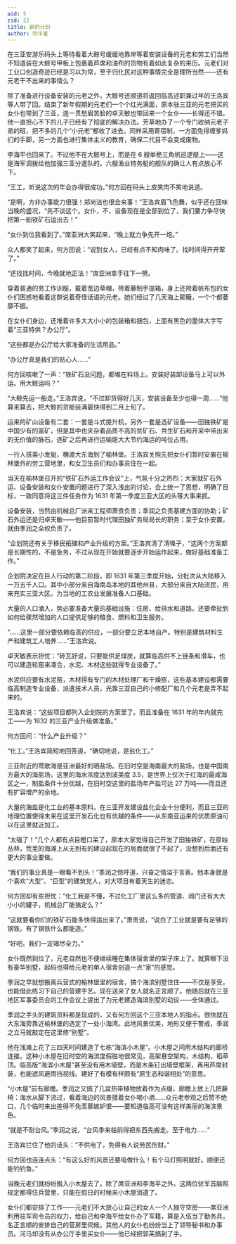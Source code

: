 ```yaml
---
aid: 5
zid: 22
title: 新的计划
author: 吹牛者
---
```


在三亚安游乐码头上等待看着大鲸号缓缓地靠岸等着安装设备的元老和劳工们当然不知道装在大鲸号甲板上包裹着芦席和油布的货物有着如此复杂的来历。元老们对工业口创造奇迹已经是习以为常，至于归化民对这种事情完全是理所当然——还有元老干不出来的事情么？

除了准备进行设备安装的元老之外，大鲸号还顺道将返回临高述职兼过年的王洛宾等人带了回。结束了新年假期的元老们一个个红光满面，原本驻三亚的元老把买的女仆也带到了三亚，连一贯愁眉苦脸的卓天敏也带回来一个女仆——长得还不错。他一直担心不下的儿子已经有了彻底的解决办法。芳草地办了一个专门收纳元老子弟的班，把不多的几个“小元老”都收了进去。同样采用寄宿制，一方面免得缠爹妈们的手脚，另一方面也进行集体主义的教育，确保二代目不会变成废物。

李海平也回来了。不过他不在大鲸号上，而是在 6 艘单桅三角帆巡逻艇上——这是海军调拨给他加强三亚分遣队的。六艘渔业特务艇的舰队的确让人有点放心不下。

“王工，听说这次的年会办得很成功。”何方回在码头上皮笑肉不笑地说道。

“是啊，方非办事能力很强！郑尚洁也很会来事！”王洛宾眉飞色舞，似乎还在回味当晚的盛况，“先不谈这个。女仆，不，设备现在是全部到位了，我们要力争尽快把第一船铁矿石运出去！”

“女仆到位我看到了。”席亚洲大笑起来，“晚上就力争先开一炮。”

众人都笑了起来，何方回说：“说到女人，已经有点不知肉味了。找时间得开开荤了。”

“还找找时间，今晚就地正法！”席亚洲拿手往下一劈。

穿着普通的劳工作训服，戴着宽边草帽，带着藤制手提箱，身上还挎着帆布包的女仆们困惑地看着这群说着奇怪话语的元老。她们经过了几天海上颠簸，一个个都萎靡不振。

在女仆们身边，还堆着许多大大小小的包装箱和捆包，上面有黑色的墨体大字写着“三亚特供？办公厅”。

“这些都是办公厅给大家准备的生活用品。”

“办公厅真是我们的贴心人……”

何方回咳嗽了一声：“铁矿石没问题，都堆在料场上。安装好装卸设备马上可以外运。用大鲸运吗？”

“大鲸先运一船走。”王洛宾说，“不过卸货得好几天，安装设备至少也得一周……”他算来算去，把大鲸的货舱装满最快得到二月上旬了。

运来的矿山设备有二套：一套是斗式提升机，另外一套是选矿设备——田独铁矿是中国少有的富矿，但是其中也夹杂着品质不高的贫矿石、共生矿石和开采中带出来的无价值的脉石。选矿之后再进行运输能大大节约海运的吨位占用。

一行人搭乘小发艇，横渡大东海到了榆林堡。王洛宾关照先把女仆们暂时安置在榆林堡外的劳工营地里，和女卫生员们和办事员住在一起。

当天在榆林堡召开的“铁矿石外运工作会议”上，气氛十分之热烈：大家就矿石外运、设备安装和女仆安置问题进行了深入浅出的讨论，会上统一了思想，明确了目标，一致同意将这三件任务作为 1631 年第一季度三亚大区的头等大事来抓。

设备安装，当然由机械总厂派来工程师萧贵负责；季润之负责基建方面的协助；矿石外运还是归卓天敏——他目前暂时代理田独矿务局局长的职务；至于女仆安置，就由季润之全权负责了。

“企划院还有关于移民拓殖和产业升级的方案。”王洛宾清了清嗓子，“这两个方案都是长期性的，不是急务，不过从现在开始就要逐步开始运作起来，做好基础准备工作。”

企划院决定在巨人行动的第二阶段，即 1631 年第三季度开始，分批次从大陆移入一万五千人口。其中小部分来自海南岛本地的其他州县，大部分来自大陆流民，用来充实三亚大区。为当地的工农业发展准备人口基础。

大量的人口涌入，势必要准备大量的基础设施：住房、给排水和道路。还要牵扯到如何给骤然增加的人口提供足够的粮食、燃料和卫生服务。

“……这里一部分要依赖临高的供应，一部分要立足本地自产。特别是建筑材料生产和建筑工人培养……”王洛宾说。

卓天敏表示担忧：“砖瓦好说，只要能供足煤炭，就算临高供不上链条和滑车，也可以建造轮窑来凑合，水泥、木材这些就得专业设备了。”

水泥供应要有水泥窑，木材得有专门的木材处理厂和干燥窑，这些基本建设都需要临高制造专业设备，派遣技术人员，光靠三亚自己的小修配厂和几个元老是弄不起来的。

王洛宾说：“这些项目都列入企划院的方案里了。而且准备在 1631 年的年内就完工——为 1632 的三亚产业升级做准备。”

何方回问：“什么产业升级？”

“化工。”王洛宾简短地回答道，“确切地说，是盐化工。”

三亚附近的莺歌海是亚洲最好的晒盐场。在旧时空是海南最大的盐场，也是中国南方最大的海盐场，这里的海水浓度达到波美度 3.5，是世界上仅次于红海的最咸海区之一，制盐条件十分优越，在旧时空这里的盐场年产盐可达 27 万吨——而且还有扩容增产的余地。

大量的海盐是化工业的基本原料。在三亚开发建设盐化企业十分便利，而且三亚的地理位置使得未来在这里开发石化也有优越的条件——从东南亚运来的优质原油可以在这里就近加工。

“太强了！”几个人都有点目瞪口呆了，原本大家觉得自己开发了田独铁矿，在原始丛林，荒芜的海滩上从无到有的建设起现在的局面就很了不起了，没想到后面还有更大的事业要做。

“我们的事业真是一眼看不到头！”季润之惊呼道，兴奋之情溢于言表。他本身就是个喜欢“大型”、“巨型”的建筑党人，对大项目有着天生的迷恋。

何方回却有些担忧：“化工我是不懂，不过化工厂里这么多的管道、阀门还有大大小小的罐子，机械总厂能搞定么？”

“这就要看你们的铁矿石能多快得运出来了。”萧贵说，“说白了工业就是要有足够的钢铁。有了钢铁什么都能造。”

“好吧。我们一定竭尽全力。”

女仆既然到位了，元老自然也不便继续睡在集体宿舍里的架子床上了。就算眼下没有豪华别墅，起码也得给元老的单人宿舍创造一点“家”的感觉。

季润之早就想搬离兵营式的榆林堡里的宿舍，搞个海滨别墅住住——不仅是享受，也能借此练习下自己的营建手艺。现在送来了女人就名正言顺了。他随后就在三亚地区军事委员会的工作会议上提出了为元老建造海滨别墅的动议——全体通过。

季润之手头的建筑资料都是现成的，又有何方回这个三亚本地人的指点。很快就在大东海旁靠近榆林堡的选定了一处小海湾。此地风景优美，地形又便于警戒，季润之立马就敲定在这里修“别墅”。

他在浅滩上花了三四天时间建造了七栋“海滨小木屋”。小木屋之间用木结构的廊桥连接。这种小木屋在旧时空的海滨度假胜地很常见，高架悬空架构，木结构，稻草顶。临高版“海滨小木屋”甚至没有用木墙壁，而是木条钉出墙壁框架，再用芦席封装，也能遮风避雨挡视线。建好了有模有样颇有“原生态和谐相处”的意思。

“小木屋”前有廊檐。季润之又搞了几盆热带植物放着作为点缀，廊檐上放上几把藤椅：海水从脚下流过，看着海边的风景搂着女仆喝小酒……众元老参观之后赞不绝口，几个临时来出差得不免羡慕嫉妒恨——要知道临高可没有这样美丽的海滨景色。

“就是不耐台风。”季润之说，“台风季来临前得把东西先搬走。至于电力……”

王洛宾拦住了他的话头：“不供电了，免得有人说劳民伤财。”

何方回也连连点头：“有这么好的风景还要电做什么！有个马灯照明就好。顺便还能钓钓鱼。”

当晚元老们就纷纷搬入小木屋去了。除了席亚洲和李海平之外。这两位驻军首脑照规定都得住兵营里，只能在假日的时候来小木屋消遣了。

女仆们都安排了工作——元老们不大放心让自己的女人一个人独守空房——席亚洲利用驻军司令员的权力，给自己和李海平给女仆办了军籍，算是入伍当了勤务兵，名正言顺的安排自己的营房里伺候。其他人的女仆也纷纷当上了领导秘书和办事员。河马却没有从办公厅手里买女仆——他已经把郭芙搞到了手。
